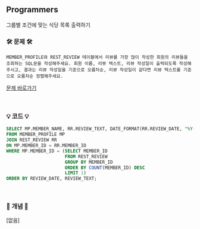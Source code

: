 ## Programmers 
그룹별 조건에 맞는 식당 목록 출력하기

### 🛠️ 문제 🛠️

```
MEMBER_PROFILE와 REST_REVIEW 테이블에서 리뷰를 가장 많이 작성한 회원의 리뷰들을 조회하는 SQL문을 작성해주세요. 회원 이름, 리뷰 텍스트, 리뷰 작성일이 출력되도록 작성해주시고, 결과는 리뷰 작성일을 기준으로 오름차순, 리뷰 작성일이 같다면 리뷰 텍스트를 기준으로 오름차순 정렬해주세요.
```

[문제 바로가기](https://school.programmers.co.kr/learn/courses/30/lessons/131124)

<br/>

### 💡 코드 💡

```sql
SELECT MP.MEMBER_NAME, RR.REVIEW_TEXT, DATE_FORMAT(RR.REVIEW_DATE, "%Y-%m-%d") AS REVIEW_DATE
FROM MEMBER_PROFILE MP
JOIN REST_REVIEW RR
ON MP.MEMBER_ID = RR.MEMBER_ID
WHERE MP.MEMBER_ID = (SELECT MEMBER_ID
                      FROM REST_REVIEW
                      GROUP BY MEMBER_ID
                      ORDER BY COUNT(MEMBER_ID) DESC 
                      LIMIT 1)
ORDER BY REVIEW_DATE, REVIEW_TEXT;

```

<br/>

### 📙 개념 📙

[없음]
